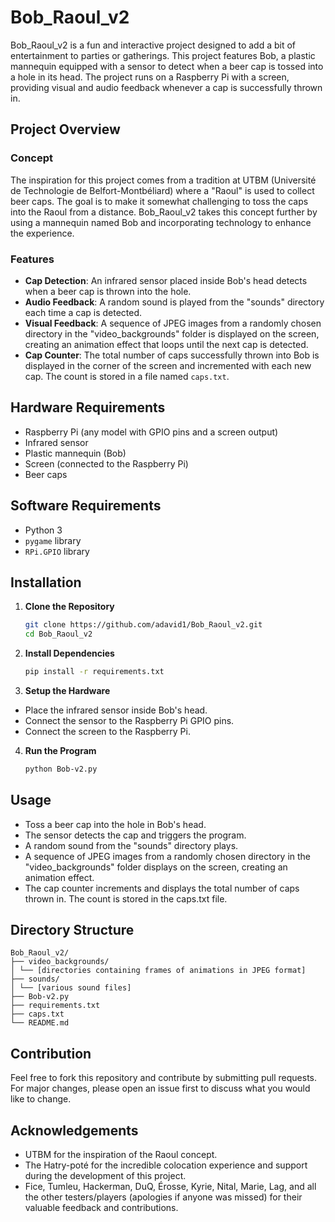 # Bob_Raoul_v2

Bob_Raoul_v2 is a fun and interactive project designed to add a bit of entertainment to parties or gatherings. This project features Bob, a plastic mannequin equipped with a sensor to detect when a beer cap is tossed into a hole in its head. The project runs on a Raspberry Pi with a screen, providing visual and audio feedback whenever a cap is successfully thrown in.

## Project Overview

### Concept

The inspiration for this project comes from a tradition at UTBM (Université de Technologie de Belfort-Montbéliard) where a "Raoul" is used to collect beer caps. The goal is to make it somewhat challenging to toss the caps into the Raoul from a distance. Bob_Raoul_v2 takes this concept further by using a mannequin named Bob and incorporating technology to enhance the experience.

### Features

- **Cap Detection**: An infrared sensor placed inside Bob's head detects when a beer cap is thrown into the hole.
- **Audio Feedback**: A random sound is played from the "sounds" directory each time a cap is detected.
- **Visual Feedback**: A sequence of JPEG images from a randomly chosen directory in the "video_backgrounds" folder is displayed on the screen, creating an animation effect that loops until the next cap is detected.
- **Cap Counter**: The total number of caps successfully thrown into Bob is displayed in the corner of the screen and incremented with each new cap. The count is stored in a file named `caps.txt`.

## Hardware Requirements

- Raspberry Pi (any model with GPIO pins and a screen output)
- Infrared sensor
- Plastic mannequin (Bob)
- Screen (connected to the Raspberry Pi)
- Beer caps

## Software Requirements

- Python 3
- `pygame` library
- `RPi.GPIO` library

## Installation

1. **Clone the Repository**
   ```sh
   git clone https://github.com/adavid1/Bob_Raoul_v2.git
   cd Bob_Raoul_v2
   ```
2. **Install Dependencies**
	```sh
   pip install -r requirements.txt
   ```
3. **Setup the Hardware**
* Place the infrared sensor inside Bob's head.
* Connect the sensor to the Raspberry Pi GPIO pins.
* Connect the screen to the Raspberry Pi.

4. **Run the Program**
	```sh
   python Bob-v2.py
   ```

## Usage

- Toss a beer cap into the hole in Bob's head.
- The sensor detects the cap and triggers the program.
- A random sound from the "sounds" directory plays.
- A sequence of JPEG images from a randomly chosen directory in the "video_backgrounds" folder displays on the screen, creating an animation effect.
- The cap counter increments and displays the total number of caps thrown in. The count is stored in the caps.txt file.

## Directory Structure

```
Bob_Raoul_v2/
├── video_backgrounds/
│ └── [directories containing frames of animations in JPEG format]
├── sounds/
│ └── [various sound files]
├── Bob-v2.py
├── requirements.txt
├── caps.txt
└── README.md
```


## Contribution

Feel free to fork this repository and contribute by submitting pull requests. For major changes, please open an issue first to discuss what you would like to change.


## Acknowledgements

- UTBM for the inspiration of the Raoul concept.
- The Hatry-poté for the incredible colocation experience and support during the development of this project.
- Fice, Tumleu, Hackerman, DuQ, Érosse, Kyrie, Nital, Marie, Lag, and all the other testers/players (apologies if anyone was missed) for their valuable feedback and contributions.
